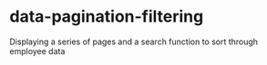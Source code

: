 # data-pagination-filtering
 Displaying a series of pages and a search function to sort through employee data
